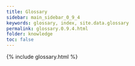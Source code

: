 ```yaml
---
title: Glossary
sidebar: main_sidebar_0_9_4
keywords: glossary, index, site.data.glossary
permalink: glossary.0.9.4.html
folder: knowledge
toc: false
---
```


{% include glossary.html %}
